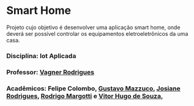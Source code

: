 # Smart Home

Projeto cujo objetivo é desenvolver uma aplicação smart home, onde deverá ser possível controlar os equipamentos eletroeletrônicos da uma casa.

###  Disciplina: Iot Aplicada
###  Professor: [Vagner Rodrigues](https://github.com/professorvagner)
###  Acadêmicos: Felipe Colombo, [Gustavo Mazzuco](https://github.com/gustavomazzuco), [Josiane Rodrigues](https://github.com/Josiane-R), [Rodrigo Margotti](https://github.com/RodriMec) e [Vitor Hugo de Souza](https://github.com/VitorHugoSouza), 
